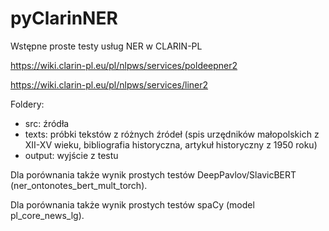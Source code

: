 # pyClarinNER
Wstępne proste testy usług NER w CLARIN-PL

https://wiki.clarin-pl.eu/pl/nlpws/services/poldeepner2

https://wiki.clarin-pl.eu/pl/nlpws/services/liner2

Foldery:
  - src: źródła
  - texts: próbki tekstów z różnych źródeł (spis urzędników małopolskich z XII-XV wieku, bibliografia historyczna, artykuł historyczny z 1950 roku)
  - output: wyjście z testu

Dla porównania także wynik prostych testów DeepPavlov/SlavicBERT (ner_ontonotes_bert_mult_torch).

Dla porównania także wynik prostych testów spaCy (model pl_core_news_lg).

